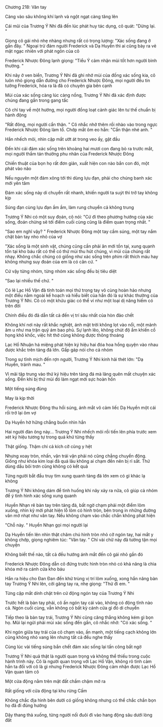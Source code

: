 




Chương 218: Vân tay


Càng vào sâu không khí lạnh và ngột ngạt càng tăng lên

Cái mũi của Trương Ý Nhi đã đến lúc phát huy tác dụng, cô quát: "Dừng lại. "

Giọng cô gái nhỏ nhẹ nhàng nhưng rất có trọng lượng: "Xác sống đang ở gần đây. " Ngoại trừ đám người Frederick và Dạ Huyền thì ai cũng bày ra vẻ mặt ngạc nhiên với phát ngôn của cô

Frederick Nhược Đông lạnh giọng: "Tiểu Ý cảm nhận mùi tốt hơn người bình thường. "

Khi nãy ở ven biển, Trương Ý Nhi đã ghi nhớ mùi của đống xác sống kia, cô luôn nhỏ giọng dẫn đường cho Frederick Nhược Đông, mọi người đều tin tưởng Frederick, hóa ra là đã có chuyên gia bên cạnh

Mùi của xác sống càng lúc càng nồng, Trương Ý Nhi đã xác định được chúng đang gần trong gang tấc

Cô chỉ tay về một hướng, mọi người đồng loạt cảnh giác lên tư thế chuẩn bị hành động

"Rất đông, mọi người cẩn thận. " Cô nhắc nhở thêm rồi nhào vào trong ngực Frederick Nhược Đông làm tổ. Chớp mắt ôm eo hắn: "Cẩn thận nhé anh. "

Hắn nhếch môi, nhìn cặp mắt ướt át trong veo ấy, gật đầu

Đến khi cái đám xác sống trên khoảng hai mươi con đang bò ra trước mắt, mọi người thầm tán thưởng phu nhân của Frederick Nhược Đông

Chiến thuật của bọn họ rất đơn giản, xuất hiện con nào bắn con đó, một phát vào não

Nếu nguyên một đám xông tới thì dùng lựu đạn, phải cho chúng banh xác mới yên tâm

Đám xác sống này di chuyển rất nhanh, khiến người ta suýt thì trở tay không kịp

Súng đạn cùng lựu đạn ầm ầm, làm rung chuyển cả không trung

Trương Ý Nhi có một suy đoán, cô nói: "Cứ đi theo phương hướng của xác sống, đoán chừng sẽ tới điểm cuối cùng cũng là điểm quan trọng nhất. "

"Sao em nghĩ vậy? " Frederick Nhược Đông một tay cầm súng, một tay nắm chặt bàn tay nho nhỏ của vợ

"Xác sống là một sinh vật, chúng cũng cần phải ăn mới tồn tại, xung quanh tồn tại kho báu rất có thể có thứ mùi thu hút chúng, vì mũi của chúng rất nhạy. Không chắc chúng có giống như xác sống trên phim rất thích máu hay không nhưng suy đoán của em là có căn cứ. "

Cứ vậy từng nhóm, từng nhóm xác sống đều bị tiêu diệt

"Sao lại nhiều thế chứ. "

Có lẽ Lạc Hồ Vận đã tính toán mọi thứ trong tay vô cùng hoàn hảo nhưng một điều nằm ngoài kế hoạch và hiểu biết của hắn đó là sự khác thường của Trương Ý Nhi. Cô có một khứu giác có thể ví như một loại dị năng hiếm có trên đời

Chính điều đó đã dẫn tất cả đến vị trí sâu nhất của hòn đảo chết

Không khí nơi này rất khắc nghiệt, ánh mặt trời không lọt vào nổi, một mảnh âm u như ma trận quỷ ám bao phủ. Sự lạnh lẽo, không chút độ ẩm khiến cổ họng khô khốc, việc hít thở cũng không được thông thoáng

Lạc Hồ Nhuận há miệng phát hiện ký hiệu hai đóa hoa hồng quyện vào nhau được khắc trên tảng đá lớn. Gấp gáp nói cho cả nhóm

Trong sự tĩnh mịch đến rợn người, Trương Ý Nhi kinh hãi thét lớn: "Dạ Huyền, tránh mau. "

Vì mãi tập trung vào thứ ký hiệu trên tảng đá mà lãng quên mất chuyện xác sống. Đến khi bị thứ mùi đó làm ngạt mới sực hoàn hồn

Một tiếng súng đùng

May là kịp thời

Frederick Nhược Đông thu hồi súng, ánh mắt vô cảm liếc Dạ Huyền một cái rồi trở lại ôm vợ

Dạ Huyền hờ hững chẳng buồn nhìn hắn

Hai người đàn ông này... Trương Ý Nhi nhếch môi rồi tiến lên phía trước xem xét ký hiệu tương tự trong quá khứ từng thấy

Thật giống. Thậm chí cả kích cỡ cũng y hệt

Nhưng xoay tròn, nhấn, vặn trái vặn phải nó cũng chẳng chuyển động. Giống như khóa kim loại đã quá lâu không ai chạm đến nên bị rỉ sắt. Thử dùng dầu bôi trơn cũng không có kết quả

Từng người bắt đầu truy tìm xung quanh tảng đá lớn xem có gì khác lạ không

Trương Ý Nhi không dám để tình huống khi nãy xảy ra nữa, cô giúp cả nhóm để ý tình hình xác sống xung quanh

Huyền Nhạn rê bàn tay trên tảng đá, bất ngờ chạm phải một điểm lõm xuống, nhìn kỹ mới phát hiện lỗ lõm có hình tròn, bên trong in những đường vân mờ nhạt như vân tay. Nếu không chạm vào chắc chắn không phát hiện

"Chỗ này. " Huyền Nhạn gọi mọi người lại

Dạ Huyền tiến lên nhìn thật chăm chú hình tròn nhỏ cỡ ngón tay, hai mắt y không chớp, giọng nghiêm túc: "Vân tay. " Chỉ vài chữ này đã tường tận mọi chuyện

Không biết thế nào, tất cả đều hướng ánh mắt đến cô gái nhỏ gần đó

Frederick Nhược Đông dẫn cô đứng trước hình tròn nhỏ có khả năng là chìa khóa mở ra cánh cửa kho báu

Hắn ra hiệu cho Đan Đan đến khử trùng vị trí lõm xuống, xong hắn nâng bàn tay Trương Ý Nhi lên, cởi găng tay ra, nhẹ giọng: "Thử đi em. "

Từng cặp mắt dính chặt trên cử động ngón tay của Trương Ý Nhi

Trước hết là bàn tay phải, cô ấn ngón tay cái vào, không có động tĩnh nào cả. Ngón cuối cùng, vẫn không có bất kỳ cánh cửa gì đó di chuyển

Tiếp theo là bàn tay trái, Trương Ý Nhi cũng căng thẳng không kém gì bọn họ. Mũi lại ngửi phải mùi xác sống đến gần, cô nhắc nhở: "Có xác sống. "

Khi ngón giữa tay trái của cô chạm vào, ấn mạnh, một tiếng cạch không lớn cũng không nhỏ vang lên nhưng tất cả đều nghe thấy

Cùng lúc vài tiếng súng bắn chết đám xác sống lại tấn công bất ngờ

Trương Ý Nhi quả thật là người quan trọng và không thể thiếu trong cuộc hành trình này. Cô là người quan trọng với Lạc Hồ Vận, không rõ tình cảm hắn ta đối với cô là gì nhưng Frederick Nhược Đông cảm nhận được Lạc Hồ Vận quan tâm cô

Một cửa động nằm trên mặt đất chầm chậm mở ra

Rất giống với cửa động tại khu rừng Cấm

Không chắc địa hình bên dưới có giống không nhưng có thể chắc chắn bọn họ đã đi đúng hướng

Dây thang thả xuống, từng người nối đuôi đi vào hang động sâu dưới lòng đất




